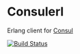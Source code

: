 # Consulerl

Erlang client for [Consul](consul.io)

[![Build Status](https://travis-ci.org/dieu/consulerl.svg?branch=master)](https://travis-ci.org/dieu/consulerl)


